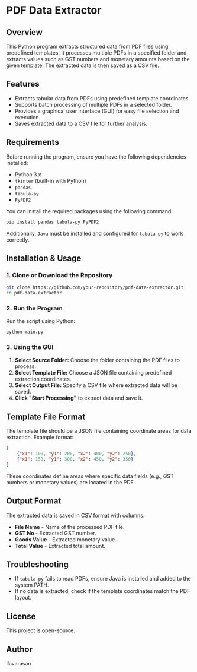 # PDF Data Extractor

## Overview
This Python program extracts structured data from PDF files using predefined templates. It processes multiple PDFs in a specified folder and extracts values such as GST numbers and monetary amounts based on the given template. The extracted data is then saved as a CSV file.

## Features
- Extracts tabular data from PDFs using predefined template coordinates.
- Supports batch processing of multiple PDFs in a selected folder.
- Provides a graphical user interface (GUI) for easy file selection and execution.
- Saves extracted data to a CSV file for further analysis.

## Requirements
Before running the program, ensure you have the following dependencies installed:

- Python 3.x
- `tkinter` (built-in with Python)
- `pandas`
- `tabula-py`
- `PyPDF2`

You can install the required packages using the following command:
```sh
pip install pandas tabula-py PyPDF2
```

Additionally, `Java` must be installed and configured for `tabula-py` to work correctly.

## Installation & Usage

### 1. Clone or Download the Repository
```sh
git clone https://github.com/your-repository/pdf-data-extractor.git
cd pdf-data-extractor
```

### 2. Run the Program
Run the script using Python:
```sh
python main.py
```

### 3. Using the GUI
1. **Select Source Folder:** Choose the folder containing the PDF files to process.
2. **Select Template File:** Choose a JSON file containing predefined extraction coordinates.
3. **Select Output File:** Specify a CSV file where extracted data will be saved.
4. **Click "Start Processing"** to extract data and save it.

## Template File Format
The template file should be a JSON file containing coordinate areas for data extraction. Example format:
```json
[
    {"x1": 100, "y1": 200, "x2": 400, "y2": 250},
    {"x1": 150, "y1": 300, "x2": 450, "y2": 350}
]
```
These coordinates define areas where specific data fields (e.g., GST numbers or monetary values) are located in the PDF.

## Output Format
The extracted data is saved in CSV format with columns:
- **File Name** - Name of the processed PDF file.
- **GST No** - Extracted GST number.
- **Goods Value** - Extracted monetary value.
- **Total Value** - Extracted total amount.

## Troubleshooting
- If `tabula-py` fails to read PDFs, ensure Java is installed and added to the system PATH.
- If no data is extracted, check if the template coordinates match the PDF layout.

## License
This project is open-source.

## Author
Ilavarasan 

